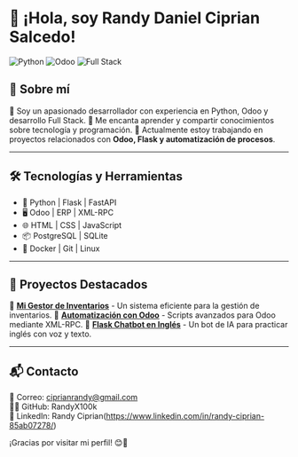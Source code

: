 # 👋 ¡Hola, soy Randy Daniel Ciprian Salcedo!

![Python](https://img.shields.io/badge/Python-Developer-blue.svg)
![Odoo](https://img.shields.io/badge/Odoo-Expert-purple.svg)
![Full Stack](https://img.shields.io/badge/Full--Stack-Developer-orange.svg)

## 🚀 Sobre mí
🔹 Soy un apasionado desarrollador con experiencia en Python, Odoo y desarrollo Full Stack. 
🔹 Me encanta aprender y compartir conocimientos sobre tecnología y programación.
🔹 Actualmente estoy trabajando en proyectos relacionados con **Odoo, Flask y automatización de procesos**.

---

## 🛠️ Tecnologías y Herramientas
- 🐍 Python | Flask | FastAPI
- 🖥️ Odoo | ERP | XML-RPC
- 🌐 HTML | CSS | JavaScript
- 📦 PostgreSQL | SQLite
- 🚀 Docker | Git | Linux

---

## 📌 Proyectos Destacados
📌 **[Mi Gestor de Inventarios](https://github.com/tu-usuario/mi-gestor-inventarios)** - Un sistema eficiente para la gestión de inventarios.
📌 **[Automatización con Odoo](https://github.com/tu-usuario/automatizacion-odoo)** - Scripts avanzados para Odoo mediante XML-RPC.
📌 **[Flask Chatbot en Inglés](https://github.com/tu-usuario/flask-chatbot)** - Un bot de IA para practicar inglés con voz y texto.

---

## 📬 Contacto
📧 Correo: ciprianrandy@gmail.com  
👨‍💻 GitHub: RandyX100k  
📜 LinkedIn: Randy Ciprian(https://www.linkedin.com/in/randy-ciprian-85ab07278/)

¡Gracias por visitar mi perfil! 😊🚀

